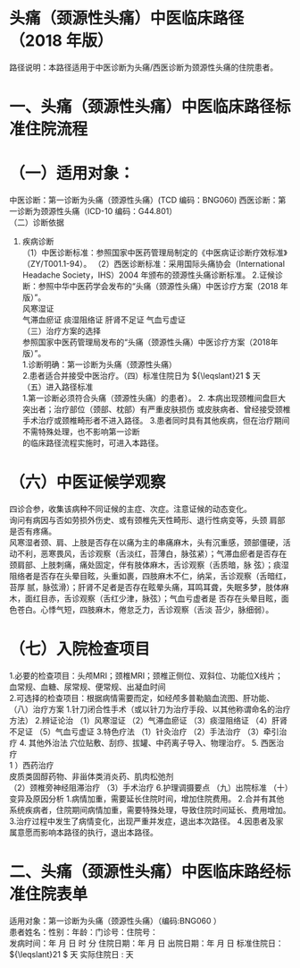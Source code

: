 # 头痛（颈源性头痛）中医临床路径  （2018 年版）  
路径说明：本路径适用于中医诊断为头痛/西医诊断为颈源性头痛的住院患者。  
# 一、头痛（颈源性头痛）中医临床路径标准住院流程  
# （一）适用对象：  
中医诊断：第一诊断为头痛（颈源性头痛）(TCD 编码：BNG060) 西医诊断：第一诊断为颈源性头痛（ICD-10 编码：G44.801）  
（二）诊断依据  
1. 疾病诊断  
（1）中医诊断标准：参照国家中医药管理局制定的《中医病证诊断疗效标准》（ZY/T001.1-94）。 （2）西医诊断标准：采用国际头痛协会（International Headache Society，IHS）2004 年颁布的颈源性头痛诊断标准。  2.证候诊断：参照中华中医药学会发布的“头痛（颈源性头痛）中医诊疗方案（2018 年版）”。  
风寒湿证  
气滞血瘀证   痰湿阻络证   肝肾不足证   气血亏虚证  
（三）治疗方案的选择  
参照国家中医药管理局发布的“头痛（颈源性头痛）中医诊疗方案（2018年版）”。  
1.诊断明确：第一诊断为头痛（颈源性头痛）  
2.患者适合并接受中医治疗。（四）标准住院日为 ${\leqslant}21 $ 天  
（五）进入路径标准  
1.第一诊断必须符合头痛（颈源性头痛）的患者）。 2. 本病出现颈椎间盘巨大突出者；治疗部位（颈部、枕部）有严重皮肤损伤 或皮肤病者、曾经接受颈椎手术治疗或颈椎畸形者不进入路径。 3.患者同时具有其他疾病，但在治疗期间不需特殊处理，也不影响第一诊断  
的临床路径流程实施时，可进入本路径。  
# （六）中医证候学观察  
四诊合参，收集该病种不同证候的主症、次症。注意证候的动态变化。  
询问有病因与否如劳损外伤史、或有颈椎先天性畸形、退行性病变等，头颈 肩部是否有疼痛。  
风寒湿者颈、肩、上肢是否存在以痛为主的串痛麻木，头有沉重感，颈部僵硬，活动不利，恶寒畏风，舌诊观察（舌淡红，苔薄白，脉弦紧）；气滞血瘀者是否存在颈肩部、上肢刺痛，痛处固定，伴有肢体麻木，舌诊观察（舌质暗，脉 弦）；痰湿阻络者是否存在头晕目眩，头重如裹，四肢麻木不仁，纳呆，舌诊观察（舌暗红，苔厚 腻，脉弦滑）；肝肾不足者是否存在眩晕头痛，耳鸣耳聋，失眠多梦，肢体麻木，面红目赤，舌诊观察（舌红少津，脉弦）；气血亏虚者是 否存在头晕目眩，面色苍白。心悸气短，四肢麻木，倦怠乏力，舌诊观察（舌淡 苔少，脉细弱）。  
# （七）入院检查项目  
1.必要的检查项目：头颅MRI；颈椎MRI；颈椎正侧位、双斜位、功能位X线片；血常规、血糖、尿常规、便常规、出凝血时间  
2.可选择的检查项目：根据病情需要而定，如经颅多普勒脑血流图、肝功能、  
（八）治疗方案 1.针刀闭合性手术（或以针刀为治疗手段、以其他称谓命名的治疗方法） 2.辨证论治 （1）风寒湿证 （2）气滞血瘀证 （3）痰湿阻络证 （4）肝肾不足证 （5）气血亏虚证 3.特色疗法 （1）针灸治疗 （2）手法治疗 （3）牵引治疗 4. 其他外治法 穴位贴敷、刮痧、拔罐、中药离子导入、物理治疗。 5. 西医治疗  
1 ）西药治疗  
皮质类固醇药物、非甾体类消炎药、肌肉松弛剂  
（2）颈椎旁神经阻滞治疗 （3）手术治疗 6.护理调摄要点 （九）出院标准 （十）变异及原因分析 1.病情加重，需要延长住院时间，增加住院费用。 2.合并有其他系统疾病者，住院期间病情加重，需要特殊处理，导致住院时间延长、费用增加。 3.治疗过程中发生了病情变化，出现严重并发症，退出本次路径。 4.因患者及家属意愿而影响本路径的执行，退出本路径。  
# 二、头痛（颈源性头痛）中医临床路经标准住院表单  
适用对象：第一诊断为头痛（颈源性头痛）（编码:BNG060 ）  
患者姓名：性别：年龄：门诊号：住院号：  
发病时间：年  月  日  时  分 住院日期：年  月  日 出院日期：年  月  日 标准住院日： ${\leqslant}21 $  天                                实际住院日 :  天  